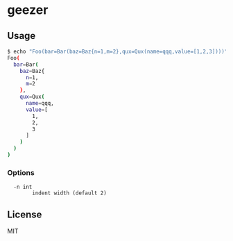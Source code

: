 # geezer

## Usage

```sh
$ echo "Foo(bar=Bar(baz=Baz{n=1,m=2},qux=Qux(name=qqq,value=[1,2,3])))" | geezer
Foo(
  bar=Bar(
    baz=Baz{
      n=1,
      m=2
    },
    qux=Qux(
      name=qqq,
      value=[
        1,
        2,
        3
      ]
    )
  )
)
```

### Options

```
  -n int
        indent width (default 2)
```

## License

MIT

